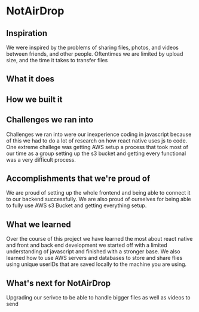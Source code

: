 # NotAirDrop

## Inspiration
We were inspired by the problems of sharing files, photos, and videos between friends, and other people. Oftentimes we are limited by upload size, and the time it takes to transfer files 
## What it does

## How we built it

## Challenges we ran into
Challenges we ran into were our inexperience coding in javascript because of this we had to do a lot of research on how react native uses js to code. One extreme challege was getting AWS setup a process that took most of our time as a group setting up the s3 bucket and getting every functional was a very difficult process.
## Accomplishments that we're proud of
We are proud of setting up the whole frontend and being able to connect it to our backend successfully. We are also proud of ourselves for being able to fully use AWS s3 Bucket and getting everything setup.
## What we learned
Over the course of this project we have learned the most about react native and front and back end development we started off with a limited understanding of javascript and finished with a stronger base. We also learned how to use AWS servers and databases to store and share flies using unique userIDs that are saved locally to the machine you are using.
## What's next for NotAirDrop
Upgrading our serivce to be able to handle bigger files as well as videos to send
